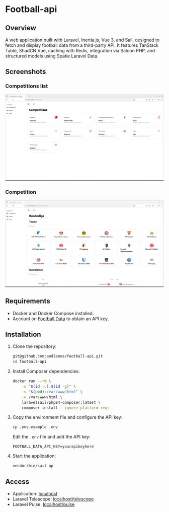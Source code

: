 # Football-api

## Overview

A web application built with Laravel, Inertia.js, Vue 3, and Sail, designed to fetch and display football data from a third-party API. It features TanStack Table, ShadCN Vue, caching with Redis, integration via Saloon PHP, and structured models using Spatie Laravel Data.

## Screenshots

### Competitions list

![Homepage](./docs/screenshots/homepage.png)

### Competition

![Competition](./docs/screenshots/competition.png)

## Requirements

- Docker and Docker Compose installed.
- Account on [Football Data](https://www.football-data.org/) to obtain an API key.

## Installation

1. Clone the repository:

    ```sh
    git@github.com:amdlemos/football-api.git
    cd football-api
    ```

2. Install Composer dependencies:

    ```sh
    docker run --rm \
        -u "$(id -u):$(id -g)" \
        -v "$(pwd):/var/www/html" \
        -w /var/www/html \
        laravelsail/php84-composer:latest \
        composer install --ignore-platform-reqs
    ```

3. Copy the environment file and configure the API key:

    ```sh
    cp .env.example .env
    ```

    Edit the `.env` file and add the API key:

    ```env
    FOOTBALL_DATA_API_KEY=yourapikeyhere
    ```

4. Start the application:
    ```sh
    vendor/bin/sail up
    ```

## Access

- Application: [localhost](http://localhost)
- Laravel Telescope: [localhost/telescope](http://localhost/telescope)
- Laravel Pulse: [localhost/pulse](http://localhost/pulse)
